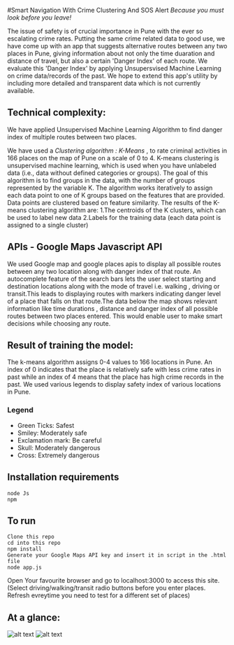 #Smart Navigation With Crime Clustering And SOS Alert
*Because you must look before you leave!*

The issue of safety is of crucial importance in Pune with the ever so escalating crime rates. Putting the same crime related data to good use, we have come up with an app that suggests alternative routes between any two places in Pune, giving information about not only the time duaration and distance of travel, but also a certain 'Danger Index' of each route.
We evaluate this 'Danger Index' by applying Unsupersvised Machine Learning on crime data/records of the past. 
We hope to extend this app's utility by including more detailed and transparent data which is not currently available.


## Technical complexity:

We have applied Unsupervised Machine Learning Algorithm to find danger index of multiple routes between two places.

We have used a *Clustering algorithm : K-Means* , to rate criminal activities in 166 places on the map of Pune on a scale of 0 to 4.
K-means clustering is unsupervised machine learning, which is used when you have unlabeled data (i.e., data without defined categories or groups). The goal of this algorithm is to find groups in the data, with the number of groups represented by the variable K. The algorithm works iteratively to assign each data point to one of K groups based on the features that are provided. Data points are clustered based on feature similarity. The results of the K-means clustering algorithm are:
1.The centroids of the K clusters, which can be used to label new data
2.Labels for the training data (each data point is assigned to a single cluster)

## APIs - Google Maps Javascript API

We used Google map and google places apis to display all possible routes between any two location along with danger index of that route. An autocomplete feature of the search bars lets the user select starting and destination locations along with the mode of travel i.e. walking , driving or transit.This leads to displaying routes with markers indicating danger level of a place that falls on that route.The data below the map shows relevant information like time durations , distance and danger index of all possible routes between two places entered. This would enable user to make smart decisions while choosing any route.

## Result of training the model:

The k-means algorithm assigns 0-4 values to 166 locations in Pune. An index of 0 indicates that the place is relatively safe with less crime rates in past while an index of 4 means that the place has high crime records in the past.
We used various legends to display safety index of various locations in Pune.
### Legend
- Green Ticks: Safest
- Smiley: Moderately safe
- Exclamation mark: Be careful
- Skull: Moderately dangerous
- Cross: Extremely dangerous


## Installation requirements

```
node Js
npm
```

## To run

```
Clone this repo
cd into this repo
npm install
Generate your Google Maps API key and insert it in script in the .html file 
node app.js
```
Open Your favourite browser and go to localhost:3000 to access this site. (Select driving/walking/transit radio buttons before you enter places. Refresh evreytime you need to test for a different set of places)

## At a glance:
![alt text](images/Screenshot(54).png)
![alt text](images/Screenshot(55).png)


